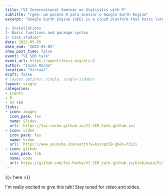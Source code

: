 ```yaml
---
title: "VI International Seminar on Statistics with R"
subtitle: "rgee: um pacote R para acessar o Google Earth Engine"
excerpt: "Google Earth Engine (GEE) is a cloud platform that hosts large volumes of geospatial data. It offers high-performance services for large analyses. However, the infrastructure is in JavaScript or Python. The rgee package is a new alternative to accessing the GEE platform in the R language. Therefore, in this presentation, I will introduce the package to popularize this access through R. I talk: 

1- Installations
2- Basic functions and package syntax
3- Case studies"
date: 2022-05-05
date_end: "2022-05-05"
show_post_time: false
event: "VI SER talk"
event_url: https://openlifesci.org/ols-2
author: "Tainá Rocha"
location: "Virtual"
draft: false
# layout options: single, single-sidebar
layout: single
categories:
- Events
- R
- VI SER
links:
- icon: images
  icon_pack: fas
  name: Slides
  url:  https://tai-rocha.github.io/VI_SER_talk.github.io/
- icon: video
  icon_pack: fas
  name: Video
  url:  https://www.youtube.com/watch?v=bxzxpL5B-g8&t=7312s
- icon: github
  icon_pack: fab
  name: code
  url: https://github.com/Tai-Rocha/VI_SER_talk.github.io/blob/main/R/rgee_exemplos.R
---
```


{{< here >}}

I'm really excited to give this talk! Stay tuned for video and slides.
